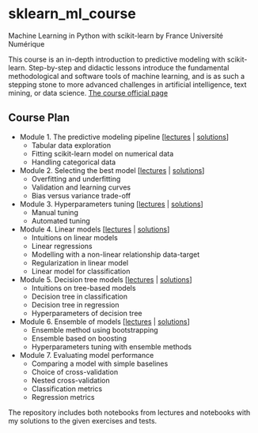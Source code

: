 # sklearn_ml_course
Machine Learning in Python with scikit-learn by France Université Numérique

This course is an in-depth introduction to predictive modeling with scikit-learn. Step-by-step and didactic lessons introduce the fundamental methodological and software tools of machine learning, and is as such a stepping stone to more advanced challenges in artificial intelligence, text mining, or data science. [The course official page](https://www.fun-mooc.fr/en/courses/machine-learning-python-scikit-learn/)

## Course Plan
* Module 1. The predictive modeling pipeline \[[lectures](https://github.com/nktnlx/sklearn_ml_course/tree/main/module_1/lectures) | [solutions](https://github.com/nktnlx/sklearn_ml_course/tree/main/module_1/my_solutions)\]
    - Tabular data exploration
    - Fitting scikit-learn model on numerical data
    - Handling categorical data
* Module 2. Selecting the best model \[[lectures](https://github.com/nktnlx/sklearn_ml_course/tree/main/module_2/lectures) | [solutions](https://github.com/nktnlx/sklearn_ml_course/tree/main/module_2/my_solutions)\]
    - Overfitting and underfitting 
    - Validation and learning curves
    - Bias versus variance trade-off
* Module 3. Hyperparameters tuning \[[lectures](https://github.com/nktnlx/sklearn_ml_course/tree/main/module_3/lectures) | [solutions](https://github.com/nktnlx/sklearn_ml_course/tree/main/module_3/my_solutions)\]
    - Manual tuning
    - Automated tuning
* Module 4. Linear models \[[lectures](https://github.com/nktnlx/sklearn_ml_course/tree/main/module_4/lectures) | [solutions](https://github.com/nktnlx/sklearn_ml_course/tree/main/module_4/my_solutions)\]
    - Intuitions on linear models
    - Linear regressions
    - Modelling with a non-linear relationship data-target
    - Regularization in linear model
    - Linear model for classification
* Module 5. Decision tree models \[[lectures](https://github.com/nktnlx/sklearn_ml_course/tree/main/module_5/lectures) | [solutions](https://github.com/nktnlx/sklearn_ml_course/tree/main/module_5/my_solutions)\] 
    - Intuitions on tree-based models
    - Decision tree in classification
    - Decision tree in regression
    - Hyperparameters of decision tree
* Module 6. Ensemble of models \[[lectures](https://github.com/nktnlx/sklearn_ml_course/tree/main/module_6/lectures) | [solutions](https://github.com/nktnlx/sklearn_ml_course/tree/main/module_6/my_solutions)\] 
    - Ensemble method using bootstrapping
    - Ensemble based on boosting
    - Hyperparameters tuning with ensemble methods
* Module 7. Evaluating model performance
    - Comparing a model with simple baselines
    - Choice of cross-validation
    - Nested cross-validation
    - Classification metrics
    - Regression metrics

The repository includes both notebooks from lectures and notebooks with my solutions to the given exercises and tests.